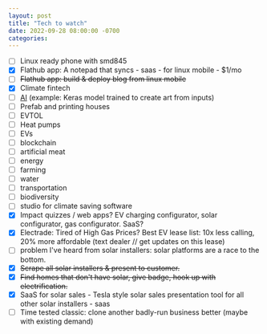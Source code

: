 ```yaml
---
layout: post
title: "Tech to watch"
date: 2022-09-28 08:00:00 -0700
categories:
---
```


- [ ] Linux ready phone with smd845
- [x] Flathub app: A notepad that syncs - saas - for linux mobile - $1/mo
- [ ] ~~Flathub app: build & deploy blog from linux mobile~~
- [x] Climate fintech
- [ ] [AI](https://keras.io/examples/vision/3D_image_classification/) (example: Keras model trained to create art from inputs)
- [ ] Prefab and printing houses
- [ ] EVTOL
- [ ] Heat pumps
- [ ] EVs
- [ ] blockchain
- [ ] artificial meat
- [ ] energy
- [ ] farming
- [ ] water
- [ ] transportation
- [ ] biodiversity
- [ ] studio for climate saving software
- [x] Impact quizzes / web apps? EV charging configurator, solar configurator, gas configurator. SaaS?
- [x] Electrade: Tired of High Gas Prices? Best EV lease list: 10x less calling, 20% more affordable (text dealer // get updates on this lease)
- [ ] problem I've heard from solar installers: solar platforms are a race to the bottom.
- [x] ~~Scrape all solar installers & present to customer.~~
- [x] ~~Find homes that don't have solar, give badge, hook up with electrification.~~
- [x] SaaS for solar sales - Tesla style solar sales presentation tool for all other solar installers - saas
- [ ] Time tested classic: clone another badly-run business better (maybe with existing demand)
